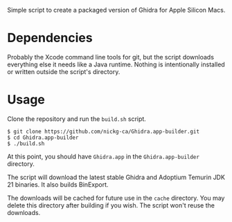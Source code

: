 Simple script to create a packaged version of Ghidra for Apple Silicon Macs.

# Dependencies
Probably the Xcode command line tools for git, but the script downloads
everything else it needs like a Java runtime. Nothing is intentionally
installed or written outside the script's directory.

# Usage
Clone the repository and run the `build.sh` script.
```
$ git clone https://github.com/nickg-ca/Ghidra.app-builder.git
$ cd Ghidra.app-builder
$ ./build.sh
```

At this point, you should have `Ghidra.app` in the `Ghidra.app-builder` directory.

The script will download the latest stable Ghidra and Adoptium Temurin JDK 21
binaries. It also builds BinExport.

The downloads will be cached for future use in the `cache` directory. You may
delete this directory after building if you wish. The script won't reuse the
downloads.

